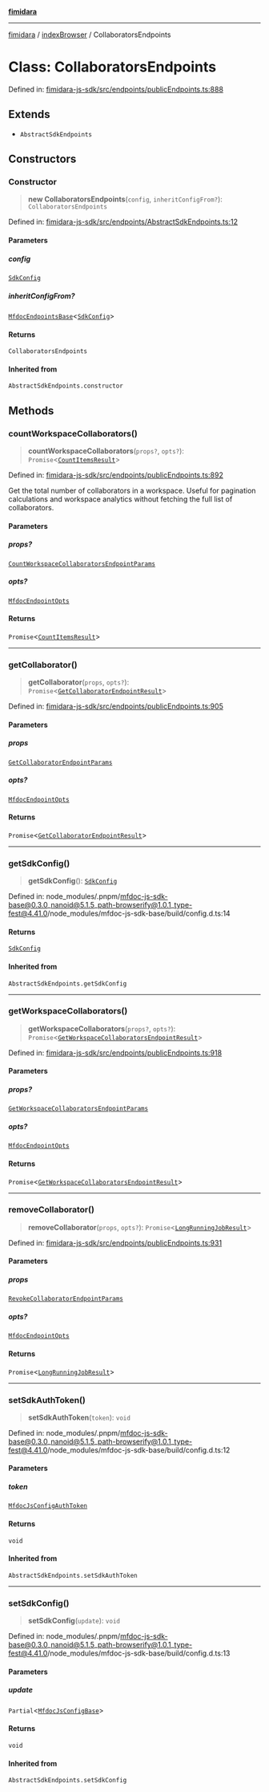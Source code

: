 [**fimidara**](../../README.md)

***

[fimidara](../../modules.md) / [indexBrowser](../README.md) / CollaboratorsEndpoints

# Class: CollaboratorsEndpoints

Defined in: [fimidara-js-sdk/src/endpoints/publicEndpoints.ts:888](https://github.com/softkave/fimidara/blob/feac071900ab8644442d355e5cb5db9df2f34600/fimidara-js-sdk/src/endpoints/publicEndpoints.ts#L888)

## Extends

- `AbstractSdkEndpoints`

## Constructors

### Constructor

> **new CollaboratorsEndpoints**(`config`, `inheritConfigFrom?`): `CollaboratorsEndpoints`

Defined in: [fimidara-js-sdk/src/endpoints/AbstractSdkEndpoints.ts:12](https://github.com/softkave/fimidara/blob/feac071900ab8644442d355e5cb5db9df2f34600/fimidara-js-sdk/src/endpoints/AbstractSdkEndpoints.ts#L12)

#### Parameters

##### config

[`SdkConfig`](../interfaces/SdkConfig.md)

##### inheritConfigFrom?

[`MfdocEndpointsBase`](MfdocEndpointsBase.md)\<[`SdkConfig`](../interfaces/SdkConfig.md)\>

#### Returns

`CollaboratorsEndpoints`

#### Inherited from

`AbstractSdkEndpoints.constructor`

## Methods

### countWorkspaceCollaborators()

> **countWorkspaceCollaborators**(`props?`, `opts?`): `Promise`\<[`CountItemsResult`](../type-aliases/CountItemsResult.md)\>

Defined in: [fimidara-js-sdk/src/endpoints/publicEndpoints.ts:892](https://github.com/softkave/fimidara/blob/feac071900ab8644442d355e5cb5db9df2f34600/fimidara-js-sdk/src/endpoints/publicEndpoints.ts#L892)

Get the total number of collaborators in a workspace. Useful for pagination calculations and workspace analytics without fetching the full list of collaborators.

#### Parameters

##### props?

[`CountWorkspaceCollaboratorsEndpointParams`](../type-aliases/CountWorkspaceCollaboratorsEndpointParams.md)

##### opts?

[`MfdocEndpointOpts`](../type-aliases/MfdocEndpointOpts.md)

#### Returns

`Promise`\<[`CountItemsResult`](../type-aliases/CountItemsResult.md)\>

***

### getCollaborator()

> **getCollaborator**(`props`, `opts?`): `Promise`\<[`GetCollaboratorEndpointResult`](../type-aliases/GetCollaboratorEndpointResult.md)\>

Defined in: [fimidara-js-sdk/src/endpoints/publicEndpoints.ts:905](https://github.com/softkave/fimidara/blob/feac071900ab8644442d355e5cb5db9df2f34600/fimidara-js-sdk/src/endpoints/publicEndpoints.ts#L905)

#### Parameters

##### props

[`GetCollaboratorEndpointParams`](../type-aliases/GetCollaboratorEndpointParams.md)

##### opts?

[`MfdocEndpointOpts`](../type-aliases/MfdocEndpointOpts.md)

#### Returns

`Promise`\<[`GetCollaboratorEndpointResult`](../type-aliases/GetCollaboratorEndpointResult.md)\>

***

### getSdkConfig()

> **getSdkConfig**(): [`SdkConfig`](../interfaces/SdkConfig.md)

Defined in: node\_modules/.pnpm/mfdoc-js-sdk-base@0.3.0\_nanoid@5.1.5\_path-browserify@1.0.1\_type-fest@4.41.0/node\_modules/mfdoc-js-sdk-base/build/config.d.ts:14

#### Returns

[`SdkConfig`](../interfaces/SdkConfig.md)

#### Inherited from

`AbstractSdkEndpoints.getSdkConfig`

***

### getWorkspaceCollaborators()

> **getWorkspaceCollaborators**(`props?`, `opts?`): `Promise`\<[`GetWorkspaceCollaboratorsEndpointResult`](../type-aliases/GetWorkspaceCollaboratorsEndpointResult.md)\>

Defined in: [fimidara-js-sdk/src/endpoints/publicEndpoints.ts:918](https://github.com/softkave/fimidara/blob/feac071900ab8644442d355e5cb5db9df2f34600/fimidara-js-sdk/src/endpoints/publicEndpoints.ts#L918)

#### Parameters

##### props?

[`GetWorkspaceCollaboratorsEndpointParams`](../type-aliases/GetWorkspaceCollaboratorsEndpointParams.md)

##### opts?

[`MfdocEndpointOpts`](../type-aliases/MfdocEndpointOpts.md)

#### Returns

`Promise`\<[`GetWorkspaceCollaboratorsEndpointResult`](../type-aliases/GetWorkspaceCollaboratorsEndpointResult.md)\>

***

### removeCollaborator()

> **removeCollaborator**(`props`, `opts?`): `Promise`\<[`LongRunningJobResult`](../type-aliases/LongRunningJobResult.md)\>

Defined in: [fimidara-js-sdk/src/endpoints/publicEndpoints.ts:931](https://github.com/softkave/fimidara/blob/feac071900ab8644442d355e5cb5db9df2f34600/fimidara-js-sdk/src/endpoints/publicEndpoints.ts#L931)

#### Parameters

##### props

[`RevokeCollaboratorEndpointParams`](../type-aliases/RevokeCollaboratorEndpointParams.md)

##### opts?

[`MfdocEndpointOpts`](../type-aliases/MfdocEndpointOpts.md)

#### Returns

`Promise`\<[`LongRunningJobResult`](../type-aliases/LongRunningJobResult.md)\>

***

### setSdkAuthToken()

> **setSdkAuthToken**(`token`): `void`

Defined in: node\_modules/.pnpm/mfdoc-js-sdk-base@0.3.0\_nanoid@5.1.5\_path-browserify@1.0.1\_type-fest@4.41.0/node\_modules/mfdoc-js-sdk-base/build/config.d.ts:12

#### Parameters

##### token

[`MfdocJsConfigAuthToken`](../type-aliases/MfdocJsConfigAuthToken.md)

#### Returns

`void`

#### Inherited from

`AbstractSdkEndpoints.setSdkAuthToken`

***

### setSdkConfig()

> **setSdkConfig**(`update`): `void`

Defined in: node\_modules/.pnpm/mfdoc-js-sdk-base@0.3.0\_nanoid@5.1.5\_path-browserify@1.0.1\_type-fest@4.41.0/node\_modules/mfdoc-js-sdk-base/build/config.d.ts:13

#### Parameters

##### update

`Partial`\<[`MfdocJsConfigBase`](../interfaces/MfdocJsConfigBase.md)\>

#### Returns

`void`

#### Inherited from

`AbstractSdkEndpoints.setSdkConfig`
